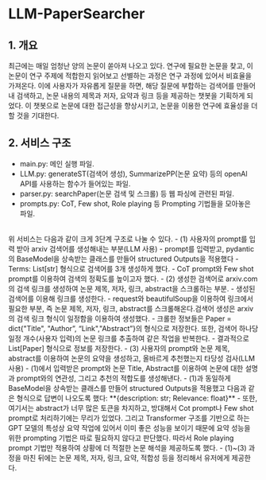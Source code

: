 # LLM-PaperSearcher

## 1. 개요
최근에는 매일 엄청난 양의 논문이 쏟아져 나오고 있다. 연구에 필요한 논문을 찾고, 이 논문이 연구 주제에 적합한지 읽어보고 선별하는 과정은 연구 과정에 있어서 비효율을 가져온다. 이에 사용자가 자유롭게 질문을 하면, 해당 질문에 부합하는 검색어를 만들어내 검색하고, 논문 내용의 제목과 저자, 요약과 링크 등을 제공하는 챗봇을 기획하게 되었다. 이 챗봇으로 논문에 대한 접근성을 향상시키고, 논문을 이용한 연구에 효율성을 더할 것을 기대한다.

## 2. 서비스 구조 
- main.py: 메인 실행 파일. 
- LLM.py: generateST(검색어 생성), SummarizePP(논문 요약) 등의 openAl API를 사용하는 함수가 들어있는 파일. 
- parser.py: searchPaper(논문 검색 및 스크롤) 등 웹 파싱에 관련된 파일. 
- prompts.py: CoT, Few shot, Role playing 등 Prompting 기법들을 모아놓은 파일.      
<br>
위 서비스는 다음과 같이 크게 3단계 구조로 나눌 수 있다.
- (1) 사용자의 prompt를 입력 받아 arxiv 검색어를 생성해내는 부분(LLM 사용) 
    - prompt를 입력받고, pydantic의 BaseModel을 상속받는 클래스를 만들어 structured Outputs을 적용했다
    -  Terms: List[str] 형식으로 검색어를 3개 생성하게 했다.
    -  CoT prompt와 Few shot prompt를 이용하여 검색의 정확도를 높이고자 했다.
- (2) 생성한 검색어로 arxiv.com의 검색 링크를 생성하여 논문 제목, 저자, 링크, abstract을 스크롤하는 부분. 
    - 생성된 검색어를 이용해 링크를 생성한다.
    -  request와 beautifulSoup을 이용하여 링크에서 필요한 부분, 즉 논문 제목, 저자, 링크, abstract를 스크롤해온다.검색어 생성은 arxiv의 검색 링크 형식이 일정함을 이용하여 생성했다.
    -  크롤한 정보들은 Paper = dict{"Title", "Author”, “Link","Abstract”}의 형식으로 저장한다. 또한, 검색어 하나당 일정 개수(사용자 입력)의 논문 링크를 추출하여 같은 작업을 반복한다.
    -  결과적으로 List[Paper] 형식으로 정보를 저장한다. 
- (3) 사용자의 prompt와 논문 제목, abstract를 이용하여 논문의 요약을 생성하고, 올바르게 추천했는지 타당성 검사(LLM 사용) 
    - (1)에서 입력받은 prompt와 논문 Title, Abstract를 이용하여 논문에 대한 설명과 prompt와의 연관성, 그리고 추천의 적합도를 생성해낸다.
    - (1)과 동일하게 BaseModel을 상속받는 클래스를 만들어 structured Outputs을 적용했고 다음과 같은 형식으로 답변이 나오도록 했다: **{description: str; Relevance: float}**
    -  또한, 여기서는 abstract가 너무 많은 토큰을 차지하고, 방대해서 Cot prompt나 Few shot prompt로 처리하기에는 무리가 있었다. 그리고 Transformer 구조를 기반으로 하는 GPT 모델의 특성상 요약 작업에 있어서 이미 좋은 성능을 보이기 때문에 요약 성능을 위한 prompting 기법은 따로 필요하지 않다고 판단했다. 따라서 Role playing prompt 기법만 적용하여 상황에 더 적절한 논문 해석을 제공하도록 했다.
    -  
(1)~(3) 과정을 마친 뒤에는 논문 제목, 저자, 링크, 요약, 적합성 등을 정리해서 유저에게 제공한다.

